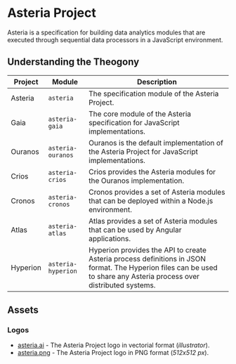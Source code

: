 # Asteria Project

Asteria is a specification for building data analytics modules that are executed through sequential data processors in a JavaScript environment.

## Understanding the Theogony

| Project | Module | Description |
| ------- | ------ | ----------- |
| Asteria | `asteria` | The specification module of the Asteria Project. |
| Gaia | `asteria-gaia` | The core module of the Asteria specification for JavaScript implementations. |
| Ouranos | `asteria-ouranos` | Ouranos is the default implementation of the Asteria Project for JavaScript implementations. |
| Crios | `asteria-crios` | Crios provides the Asteria modules for the Ouranos implementation. |
| Cronos | `asteria-cronos` | Cronos provides a set of Asteria modules that can be deployed within a Node.js environment. |
| Atlas | `asteria-atlas` | Atlas provides a set of Asteria modules that can be used by Angular applications. |
| Hyperion | `asteria-hyperion` | Hyperion provides the API to create Asteria process definitions in JSON format. The Hyperion files can be used to share any Asteria process over distributed systems. |

## Assets

### Logos

- [asteria.ai](#) - The Asteria Project logo in vectorial format (_illustrator_).
- [asteria.png](#) - The Asteria Project logo in PNG format (_512x512 px_).
